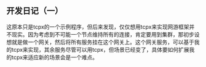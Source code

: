 开发日记（一）
-----------
这原本只是tcpx的一个示例程序，但后来发现，仅仅想用tcpx来实现网游框架并不现实。因为考虑到不可能一个节点维持所有的连接，肯定要用到集群，那初步设想就是做一个网关，然后将所有服务挂在这个网关上。这个网关服务，可以基于我的tcpx来实现，其余服务尽管可以用tcpx，但场景已经变了，具体要如何扩展我的tcpx来适应新的场景会是一个难点。

